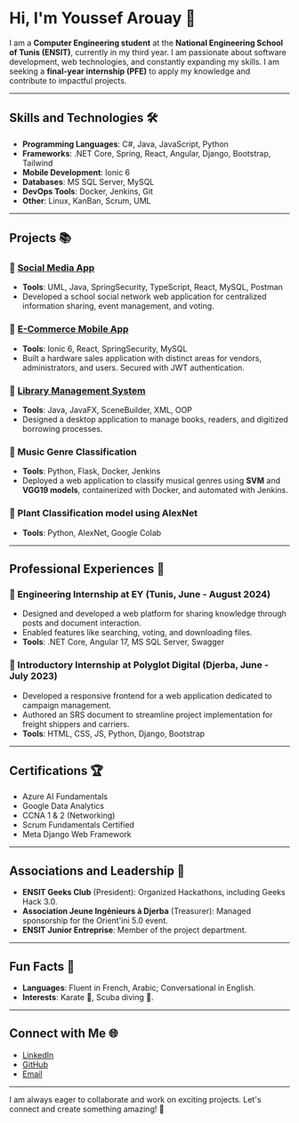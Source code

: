#  Hi, I'm Youssef Arouay 👋

I am a **Computer Engineering student** at the **National Engineering School of Tunis (ENSIT)**, currently in my third year. I am passionate about software development, web technologies, and constantly expanding my skills. I am seeking a **final-year internship (PFE)** to apply my knowledge and contribute to impactful projects.

---

##  Skills and Technologies 🛠️

- **Programming Languages**: C#, Java, JavaScript, Python
- **Frameworks**: .NET Core, Spring, React, Angular, Django, Bootstrap, Tailwind
- **Mobile Development**: Ionic 6
- **Databases**: MS SQL Server, MySQL
- **DevOps Tools**: Docker, Jenkins, Git
- **Other**: Linux, KanBan, Scrum, UML

---

##  Projects 📚

### 🔹 [Social Media App](https://github.com/YoussefAry22/socialMediaApp)
- **Tools**: UML, Java, SpringSecurity, TypeScript, React, MySQL, Postman
- Developed a school social network web application for centralized information sharing, event management, and voting.

### 🔹 [E-Commerce Mobile App](https://github.com/YoussefAry22/EcommerceMobile)
- **Tools**: Ionic 6, React, SpringSecurity, MySQL
- Built a hardware sales application with distinct areas for vendors, administrators, and users. Secured with JWT authentication.

### 🔹 [Library Management System](https://github.com/YoussefAry22/Library_management_system)
- **Tools**: Java, JavaFX, SceneBuilder, XML, OOP
- Designed a desktop application to manage books, readers, and digitized borrowing processes.

### 🔹 Music Genre Classification
- **Tools**: Python, Flask, Docker, Jenkins
- Deployed a web application to classify musical genres using **SVM** and **VGG19 models**, containerized with Docker, and automated with Jenkins.

### 🔹 Plant Classification model using AlexNet
- **Tools**: Python, AlexNet, Google Colab

---

##  Professional Experiences 💼

### 🔹 Engineering Internship at EY (Tunis, June - August 2024)
- Designed and developed a web platform for sharing knowledge through posts and document interaction.
- Enabled features like searching, voting, and downloading files.
- **Tools**: .NET Core, Angular 17, MS SQL Server, Swagger

### 🔹 Introductory Internship at Polyglot Digital (Djerba, June - July 2023)
- Developed a responsive frontend for a web application dedicated to campaign management.
- Authored an SRS document to streamline project implementation for freight shippers and carriers.
- **Tools**: HTML, CSS, JS, Python, Django, Bootstrap

---

##  Certifications 🏆

- Azure AI Fundamentals
- Google Data Analytics
- CCNA 1 & 2 (Networking)
- Scrum Fundamentals Certified
- Meta Django Web Framework

---

##  Associations and Leadership 🌟

- **ENSIT Geeks Club** (President): Organized Hackathons, including Geeks Hack 3.0.
- **Association Jeune Ingénieurs à Djerba** (Treasurer): Managed sponsorship for the Orient'ini 5.0 event.
- **ENSIT Junior Entreprise**: Member of the project department.

---
##  Fun Facts 🌟

- **Languages**: Fluent in French, Arabic; Conversational in English.
- **Interests**: Karate 🥋, Scuba diving 🐠.
  
---

##  Connect with Me 🌐

- [LinkedIn](http://www.linkedin.com/in/youssef-arouay)
- [GitHub](https://github.com/Youssef-Arouay)
- [Email](mailto:youssef.arouay@ensit.u-tunis.tn)

---

I am always eager to collaborate and work on exciting projects. Let's connect and create something amazing! 🚀
